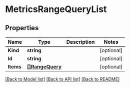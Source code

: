 # MetricsRangeQueryList

## Properties

Name | Type | Description | Notes
------------ | ------------- | ------------- | -------------
**Kind** | **string** |  | [optional] 
**Id** | **string** |  | [optional] 
**Items** | [**[]RangeQuery**](RangeQuery.md) |  | [optional] 

[[Back to Model list]](../README.md#documentation-for-models) [[Back to API list]](../README.md#documentation-for-api-endpoints) [[Back to README]](../README.md)


